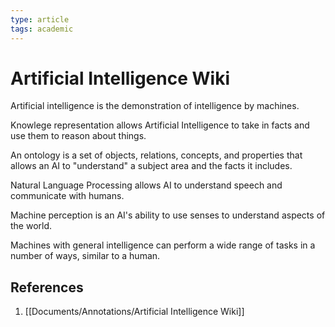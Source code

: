 ```yaml
---
type: article
tags: academic
---
```

# Artificial Intelligence Wiki

Artificial intelligence is the demonstration of intelligence by machines.

Knowlege representation allows Artificial Intelligence to take in facts and use them to reason about things.

An ontology is a set of objects, relations, concepts, and properties that allows an AI to "understand" a subject area and the facts it includes.

Natural Language Processing allows AI to understand speech and communicate with humans.

Machine perception is an AI's ability to use senses to understand aspects of the world.

Machines with general intelligence can perform a wide range of tasks in a number of ways, similar to a human.

## References
1. [[Documents/Annotations/Artificial Intelligence Wiki]]
